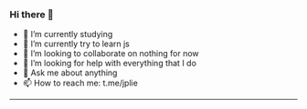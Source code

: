 
### Hi there 👋

<!--
**jplie/jplie** is a ✨ _special_ ✨ repository because its `README.md` (this file) appears on your GitHub profile.

Here are some ideas to get you started:
-->

- 🔭 I’m currently studying
- 🌱 I’m currently try to learn js
- 👯 I’m looking to collaborate on nothing for now
- 🤔 I’m looking for help with everything that I do
- 💬 Ask me about anything
- 📫 How to reach me: t.me/jplie
---
